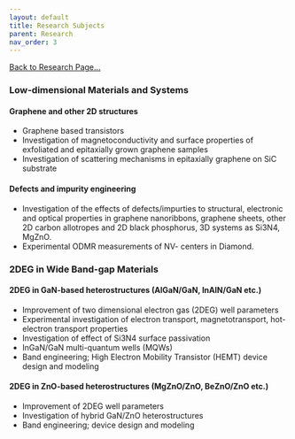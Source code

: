 ```yaml
---
layout: default
title: Research Subjects
parent: Research
nav_order: 3
---
```

 
[Back to Research Page...](research.md)

### Low-dimensional Materials and Systems
#### Graphene and other 2D structures
* Graphene based transistors 
* Investigation of magnetoconductivity and surface properties of exfoliated and epitaxially grown graphene samples
* Investigation of scattering mechanisms in epitaxially graphene on SiC substrate

#### Defects and impurity engineering
* Investigation of the effects of defects/impurties to structural, electronic and optical properties in graphene nanoribbons, graphene sheets, other 2D carbon allotropes and 2D black phosphorus, 3D systems as Si3N4, MgZnO.
* Experimental ODMR measurements of NV- centers in Diamond.

### 2DEG in Wide Band-gap Materials
#### 2DEG in GaN-based heterostructures (AlGaN/GaN, InAlN/GaN etc.)
* Improvement of two dimensional electron gas (2DEG) well parameters
* Experimental investigation of electron transport, magnetotransport, hot-electron transport properties
* Investigation of effect of Si3N4 surface passivation
* InGaN/GaN multi-quantum wells (MQWs)
* Band engineering; High Electron Mobility Transistor (HEMT) device design and modeling

#### 2DEG in ZnO-based heterostructures (MgZnO/ZnO, BeZnO/ZnO etc.)
* Improvement of 2DEG well parameters
* Investigation of hybrid GaN/ZnO heterostructures
* Band engineering; device design and modeling
